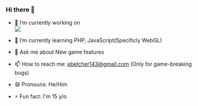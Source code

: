 ### Hi there 👋


- 🔭 I’m currently working on  
<a href="https://www.imakegamez.com"><img src="https://gh-card.dev/repos/i-make-gamez/i-make-gamez.svg"></a>

- 🌱 I’m currently learning PHP, JavaScript(Specificly WebGL)
 
- 💬 Ask me about New game features
 
- 📫 How to reach me: ebelcher143@gmail.com (Only for game-breaking bugs)
 
- 😄 Pronouns: He/Him

- ⚡ Fun fact: I'm 15 y/o

